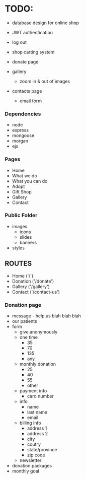 # TODO:

- database design for online shop
- JWT authentication
- log out

- shop carting system

- donate page
- gallery
  - zoom in & out of images
- contacts page
  - email form

### Dependencies

- node
- express
- mongoose
- morgan
- ejs

### Pages

- Home
- What we do
- What you can do
- Adopt
- Gift Shop
- Gallery
- Contact

### Public Folder

- images
  - icons
  - slides
  - banners
- styles

## ROUTES

- Home ('/')
- Donation ('/donate')
- Gallery ('/gallery')
- Contact ('/contact-us')

### Donation page

- message - help us blah blah blah
- our patients
- form
  - give anonymously
  - one time
    - 35
    - 70
    - 135
    - any
  - monthly donation
    - 25
    - 40
    - 55
    - other
  - payment info
    - card number
  - info
    - name
    - last name
    - email
  - billing info
    - address 1
    - address 2
    - city
    - coutry
    - state/province
    - zip code
  - newsletter
- donation packages
- monthly goal
